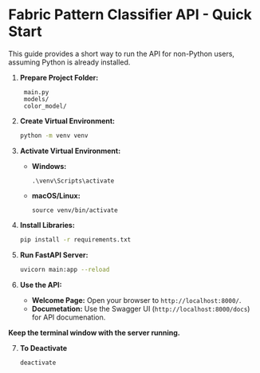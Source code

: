 # Fabric Pattern Classifier API - Quick Start

This guide provides a short way to run the API for non-Python users, assuming Python is already installed.

1.  **Prepare Project Folder:**
    ```
     main.py
     models/
     color_model/
    ```

2.  **Create Virtual Environment:**
    ```bash
    python -m venv venv
    ```

3.  **Activate Virtual Environment:**
    * **Windows:**
      ```
      .\venv\Scripts\activate
      ```
    * **macOS/Linux:**
      ```
      source venv/bin/activate
      ```

4.  **Install Libraries:**
    ```bash
    pip install -r requirements.txt
    ```

5.  **Run FastAPI Server:**
    ```bash
    uvicorn main:app --reload
    ```

6.  **Use the API:**
    * **Welcome Page:** Open your browser to `http://localhost:8000/`.
    * **Documetation:** Use the Swagger UI (`http://localhost:8000/docs`) for API documenation.

**Keep the terminal window with the server running.**

7. **To Deactivate**
   ```
   deactivate
   ```
